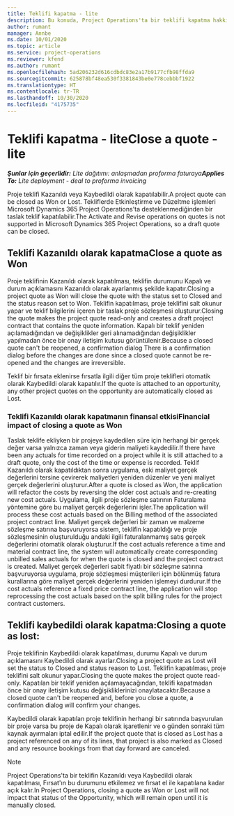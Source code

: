```yaml
---
title: Teklifi kapatma - lite
description: Bu konuda, Project Operations'ta bir teklifi kapatma hakkında bilgiler sağlanmaktadır.
author: rumant
manager: Annbe
ms.date: 10/01/2020
ms.topic: article
ms.service: project-operations
ms.reviewer: kfend
ms.author: rumant
ms.openlocfilehash: 5ad206232d616cdbdc83e2a17b9177cfb98ffda9
ms.sourcegitcommit: 625878bf48ea530f3381843be0e778cebbbf1922
ms.translationtype: HT
ms.contentlocale: tr-TR
ms.lasthandoff: 10/30/2020
ms.locfileid: "4175735"
---
```

# <a name="close-a-quote---lite"></a><span data-ttu-id="46e9b-103">Teklifi kapatma - lite</span><span class="sxs-lookup"><span data-stu-id="46e9b-103">Close a quote - lite</span></span>

<span data-ttu-id="46e9b-104">_**Şunlar için geçerlidir:** Lite dağıtımı: anlaşmadan proforma faturaya_</span><span class="sxs-lookup"><span data-stu-id="46e9b-104">_**Applies To:** Lite deployment - deal to proforma invoicing_</span></span>

<span data-ttu-id="46e9b-105">Proje teklifi Kazanıldı veya Kaybedildi olarak kapatılabilir.</span><span class="sxs-lookup"><span data-stu-id="46e9b-105">A project quote can be closed as Won or Lost.</span></span> <span data-ttu-id="46e9b-106">Tekliflerde Etkinleştirme ve Düzeltme işlemleri Microsoft Dynamics 365 Project Operations'ta desteklenmediğinden bir taslak teklif kapatılabilir.</span><span class="sxs-lookup"><span data-stu-id="46e9b-106">The Activate and Revise operations on quotes is not supported in Microsoft Dynamics 365 Project Operations, so a draft quote can be closed.</span></span>

## <a name="close-a-quote-as-won"></a><span data-ttu-id="46e9b-107">Teklifi Kazanıldı olarak kapatma</span><span class="sxs-lookup"><span data-stu-id="46e9b-107">Close a quote as Won</span></span>

<span data-ttu-id="46e9b-108">Proje teklifinin Kazanıldı olarak kapatılması, teklifin durumunu Kapalı ve durum açıklamasını Kazanıldı olarak ayarlanmış şekilde kapatır.</span><span class="sxs-lookup"><span data-stu-id="46e9b-108">Closing a project quote as Won will close the quote with the status set to Closed and the status reason set to Won.</span></span> <span data-ttu-id="46e9b-109">Teklifin kapatılması, proje teklifini salt okunur yapar ve teklif bilgilerini içeren bir taslak proje sözleşmesi oluşturur.</span><span class="sxs-lookup"><span data-stu-id="46e9b-109">Closing the quote makes the project quote read-only and creates a draft project contract that contains the quote information.</span></span> <span data-ttu-id="46e9b-110">Kapalı bir teklif yeniden açılamadığından ve değişiklikler geri alınamadığından değişiklikler yapılmadan önce bir onay iletişim kutusu görüntülenir.</span><span class="sxs-lookup"><span data-stu-id="46e9b-110">Because a closed quote can't be reopened, a confirmation dialog There is a confirmation dialog before the changes are done since a closed quote cannot be re-opened and the changes are irreversible.</span></span>

<span data-ttu-id="46e9b-111">Teklif bir fırsata eklenirse fırsatla ilgili diğer tüm proje teklifleri otomatik olarak Kaybedildi olarak kapatılır.</span><span class="sxs-lookup"><span data-stu-id="46e9b-111">If the quote is attached to an opportunity, any other project quotes on the opportunity are automatically closed as Lost.</span></span>

### <a name="financial-impact-of-closing-a-quote-as-won"></a><span data-ttu-id="46e9b-112">Teklifi Kazanıldı olarak kapatmanın finansal etkisi</span><span class="sxs-lookup"><span data-stu-id="46e9b-112">Financial impact of closing a quote as Won</span></span>

<span data-ttu-id="46e9b-113">Taslak teklife ekliyken bir projeye kaydedilen süre için herhangi bir gerçek değer varsa yalnızca zaman veya giderin maliyeti kaydedilir.</span><span class="sxs-lookup"><span data-stu-id="46e9b-113">If there have been any actuals for time recorded on a project while it is still attached to a draft quote, only the cost of the time or expense is recorded.</span></span> <span data-ttu-id="46e9b-114">Teklif Kazanıldı olarak kapatıldıktan sonra uygulama, eski maliyet gerçek değerlerini tersine çevirerek maliyetleri yeniden düzenler ve yeni maliyet gerçek değerlerini oluşturur.</span><span class="sxs-lookup"><span data-stu-id="46e9b-114">After a quote is closed as Won, the application will refactor the costs by reversing the older cost actuals and re-creating new cost actuals.</span></span> <span data-ttu-id="46e9b-115">Uygulama, ilgili proje sözleşme satırının Faturalama yöntemine göre bu maliyet gerçek değerlerini işler.</span><span class="sxs-lookup"><span data-stu-id="46e9b-115">The application will process these cost actuals based on the Billing method of the associated project contract line.</span></span> <span data-ttu-id="46e9b-116">Maliyet gerçek değerleri bir zaman ve malzeme sözleşme satırına başvuruyorsa sistem, teklifin kapatıldığı ve proje sözleşmesinin oluşturulduğu andaki ilgili faturalanmamış satış gerçek değerlerini otomatik olarak oluşturur.</span><span class="sxs-lookup"><span data-stu-id="46e9b-116">If the cost actuals reference a time and material contract line, the system will automatically create corresponding unbilled sales actuals for when the quote is closed and the project contract is created.</span></span> <span data-ttu-id="46e9b-117">Maliyet gerçek değerleri sabit fiyatlı bir sözleşme satırına başvuruyorsa uygulama, proje sözleşmesi müşterileri için bölünmüş fatura kurallarına göre maliyet gerçek değerlerini yeniden işlemeyi durdurur.</span><span class="sxs-lookup"><span data-stu-id="46e9b-117">If the cost actuals reference a fixed price contract line, the application will stop reprocessing the cost actuals based on the split billing rules for the project contract customers.</span></span>

## <a name="closing-a-quote-as-lost"></a><span data-ttu-id="46e9b-118">Teklifi kaybedildi olarak kapatma:</span><span class="sxs-lookup"><span data-stu-id="46e9b-118">Closing a quote as lost:</span></span>

<span data-ttu-id="46e9b-119">Proje teklifinin Kaybedildi olarak kapatılması, durumu Kapalı ve durum açıklamasını Kaybedildi olarak ayarlar.</span><span class="sxs-lookup"><span data-stu-id="46e9b-119">Closing a project quote as Lost will set the status to Closed and status reason to Lost.</span></span> <span data-ttu-id="46e9b-120">Teklifin kapatılması, proje teklifini salt okunur yapar.</span><span class="sxs-lookup"><span data-stu-id="46e9b-120">Closing the quote makes the project quote read-only.</span></span> <span data-ttu-id="46e9b-121">Kapatılan bir teklif yeniden açılamayacağından, teklifi kapatmadan önce bir onay iletişim kutusu değişikliklerinizi onaylatacaktır.</span><span class="sxs-lookup"><span data-stu-id="46e9b-121">Because a closed quote can't be reopened and, before you close a quote, a confirmation dialog will confirm your changes.</span></span>

<span data-ttu-id="46e9b-122">Kaybedildi olarak kapatılan proje teklifinin herhangi bir satırında başvurulan bir proje varsa bu proje de Kapalı olarak işaretlenir ve o günden sonraki tüm kaynak ayırmaları iptal edilir.</span><span class="sxs-lookup"><span data-stu-id="46e9b-122">If the project quote that is closed as Lost has a project referenced on any of its lines, that project is also marked as Closed and any resource bookings from that day forward are canceled.</span></span>

> [!NOTE]
> <span data-ttu-id="46e9b-123">Project Operations'ta bir teklifin Kazanıldı veya Kaybedildi olarak kapatılması, Fırsat'ın bu durumunu etkilemez ve fırsat el ile kapatılana kadar açık kalır.</span><span class="sxs-lookup"><span data-stu-id="46e9b-123">In Project Operations, closing a quote as Won or Lost will not impact that status of the Opportunity, which will remain open until it is manually closed.</span></span>
